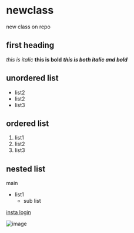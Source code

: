 # newclass
new class on repo
## first heading
*this is italic*
**this is bold**
***this is both italic and bold***
## unordered list
* list2
* list2
* list3
## ordered list
1. list1
2. list2
3. list3
## nested list
main
  * list1
     * sub list

[insta login](https://www.instagram.com/accounts/login/)

![image](https://encrypted-tbn0.gstatic.com/images?q=tbn:ANd9GcT7l-gD6i-FUqx2e19Efm4ixsZLh_KsFyBq2eiaokadVCAa6y2t9uANcr5MAUR-i6vWK_g&usqp=CAU)
